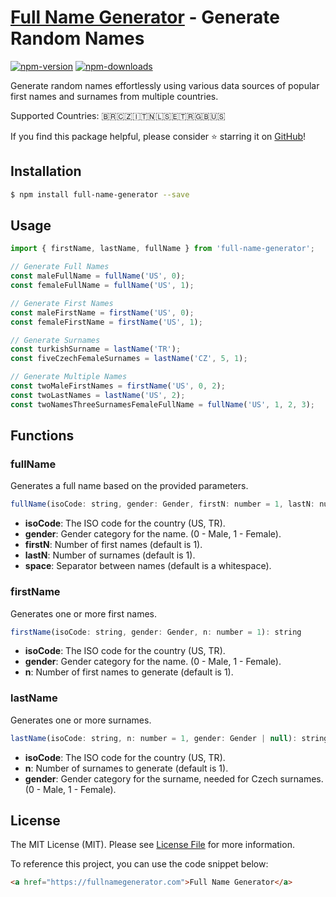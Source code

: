 # [Full Name Generator](https://fullnamegenerator.com) - Generate Random Names

[![npm-version]][npm] [![npm-downloads]][npm]

Generate random names effortlessly using various data sources of popular first names and surnames
from multiple countries. 

Supported Countries: 🇧🇷🇨🇿🇮🇹🇳🇱🇸🇪🇹🇷🇬🇧🇺🇸

If you find this package helpful, please consider ⭐ starring it on [GitHub](https://github.com/ozdemirburak/full-name-generator)!

## Installation

```bash
$ npm install full-name-generator --save
```

## Usage

````js
import { firstName, lastName, fullName } from 'full-name-generator';

// Generate Full Names
const maleFullName = fullName('US', 0);
const femaleFullName = fullName('US', 1);

// Generate First Names
const maleFirstName = firstName('US', 0);
const femaleFirstName = firstName('US', 1);

// Generate Surnames
const turkishSurname = lastName('TR');
const fiveCzechFemaleSurnames = lastName('CZ', 5, 1);

// Generate Multiple Names
const twoMaleFirstNames = firstName('US', 0, 2);
const twoLastNames = lastName('US', 2);
const twoNamesThreeSurnamesFemaleFullName = fullName('US', 1, 2, 3);
````

## Functions

### fullName

Generates a full name based on the provided parameters.

```js
fullName(isoCode: string, gender: Gender, firstN: number = 1, lastN: number = 1, space: string = ' '): string
```

- **isoCode**: The ISO code for the country (US, TR).
- **gender**: Gender category for the name. (0 - Male, 1 - Female).
- **firstN**: Number of first names (default is 1).
- **lastN**: Number of surnames (default is 1).
- **space**: Separator between names (default is a whitespace).

### firstName

Generates one or more first names.

```js
firstName(isoCode: string, gender: Gender, n: number = 1): string
```

- **isoCode**: The ISO code for the country (US, TR).
- **gender**: Gender category for the name. (0 - Male, 1 - Female).
- **n**: Number of first names to generate (default is 1).

### lastName

Generates one or more surnames.

```js
lastName(isoCode: string, n: number = 1, gender: Gender | null): string
```

- **isoCode**: The ISO code for the country (US, TR).
- **n**: Number of surnames to generate (default is 1).
- **gender**: Gender category for the surname, needed for Czech surnames. (0 - Male, 1 - Female).

## License

The MIT License (MIT). Please see [License File](LICENSE) for more information.

  [npm-version]: https://img.shields.io/npm/v/full-name-generator.svg?style=flat-square
  [npm-downloads]: https://img.shields.io/npm/dm/full-name-generator.svg?style=flat-square
  [npm]: https://www.npmjs.com/package/full-name-generator

To reference this project, you can use the code snippet below:

```html
<a href="https://fullnamegenerator.com">Full Name Generator</a>
```

